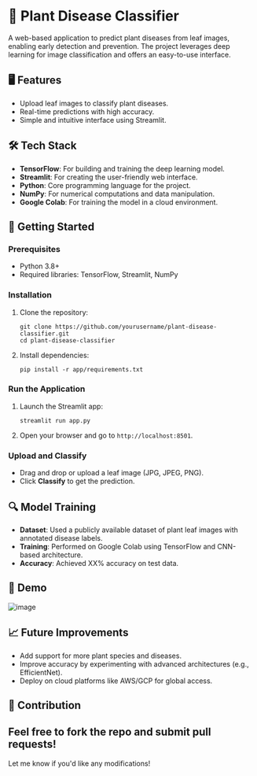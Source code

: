 # 🌱 Plant Disease Classifier  

A web-based application to predict plant diseases from leaf images, enabling early detection and prevention. The project leverages deep learning for image classification and offers an easy-to-use interface.  

## 🖥️ Features  
- Upload leaf images to classify plant diseases.  
- Real-time predictions with high accuracy.  
- Simple and intuitive interface using Streamlit.  

## 🛠️ Tech Stack  
- **TensorFlow**: For building and training the deep learning model.  
- **Streamlit**: For creating the user-friendly web interface.  
- **Python**: Core programming language for the project.  
- **NumPy**: For numerical computations and data manipulation.  
- **Google Colab**: For training the model in a cloud environment.  

## 🚀 Getting Started  

### Prerequisites  
- Python 3.8+  
- Required libraries: TensorFlow, Streamlit, NumPy  

### Installation  
1. Clone the repository:  
   ```
   git clone https://github.com/yourusername/plant-disease-classifier.git  
   cd plant-disease-classifier  
   ```  
2. Install dependencies:  
   ```
   pip install -r app/requirements.txt  
   ```  

### Run the Application  
1. Launch the Streamlit app:  
   ``` 
   streamlit run app.py  
   ```  
2. Open your browser and go to `http://localhost:8501`.  

### Upload and Classify  
- Drag and drop or upload a leaf image (JPG, JPEG, PNG).  
- Click **Classify** to get the prediction.  

## 🔍 Model Training  
- **Dataset**: Used a publicly available dataset of plant leaf images with annotated disease labels.  
- **Training**: Performed on Google Colab using TensorFlow and CNN-based architecture.  
- **Accuracy**: Achieved XX% accuracy on test data.  

## 📸 Demo  
![image](https://github.com/user-attachments/assets/6fd4e389-a6e0-4c7b-8883-d92ec87671d9)

## 📈 Future Improvements  
- Add support for more plant species and diseases.  
- Improve accuracy by experimenting with advanced architectures (e.g., EfficientNet).  
- Deploy on cloud platforms like AWS/GCP for global access.  

## 🤝 Contribution  
Feel free to fork the repo and submit pull requests!  
---  

Let me know if you'd like any modifications!
